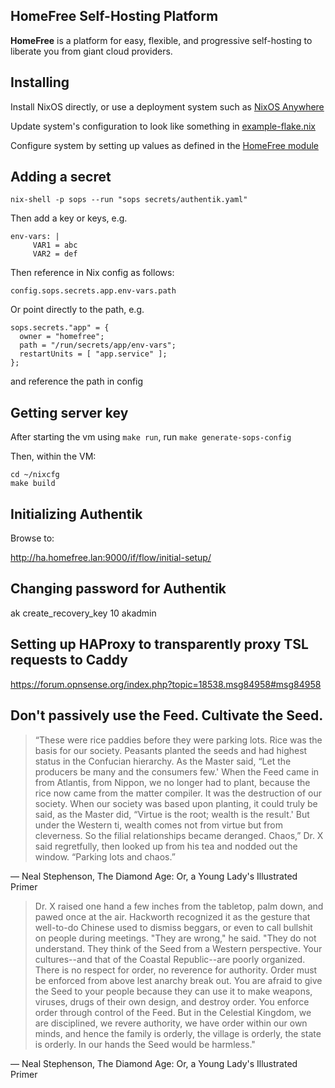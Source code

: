 ## HomeFree Self-Hosting Platform

**HomeFree** is a platform for easy, flexible, and progressive self-hosting to
liberate you from giant cloud providers.

## Installing

Install NixOS directly, or use a deployment system such as [NixOS Anywhere](https://github.com/nix-community/nixos-anywhere)

Update system's configuration to look like something in [example-flake.nix](./example-flake.nix)

Configure system by setting up values as defined in the [HomeFree module](./module.nix)

## Adding a secret

```
nix-shell -p sops --run "sops secrets/authentik.yaml"
```

Then add a key or keys, e.g.

```
env-vars: |
     VAR1 = abc
     VAR2 = def
```

Then reference in Nix config as follows:

```
config.sops.secrets.app.env-vars.path
```

Or point directly to the path, e.g.
```
sops.secrets."app" = {
  owner = "homefree";
  path = "/run/secrets/app/env-vars";
  restartUnits = [ "app.service" ];
};
```
and reference the path in config

## Getting server key

After starting the vm using `make run`, run `make generate-sops-config`

Then, within the VM:

```
cd ~/nixcfg
make build
```

## Initializing Authentik

Browse to:

http://ha.homefree.lan:9000/if/flow/initial-setup/

## Changing password for Authentik

ak create_recovery_key 10 akadmin

## Setting up HAProxy to transparently proxy TSL requests to Caddy

https://forum.opnsense.org/index.php?topic=18538.msg84958#msg84958

## Don't passively use the Feed. Cultivate the Seed.

> “These were rice paddies before they were parking lots. Rice was the basis for our society. Peasants planted the seeds and had highest status in the Confucian hierarchy. As the Master said, “Let the producers be many and the consumers few.' When the Feed came in from Atlantis, from Nippon, we no longer had to plant, because the rice now came from the matter compiler. It was the destruction of our society. When our society was based upon planting, it could truly be said, as the Master did, “Virtue is the root; wealth is the result.' But under the Western ti, wealth comes not from virtue but from cleverness. So the filial relationships became deranged. Chaos,” Dr. X said regretfully, then looked up from his tea and nodded out the window. “Parking lots and chaos.”

― Neal Stephenson, The Diamond Age: Or, a Young Lady's Illustrated Primer

> Dr. X raised one hand a few inches from the tabletop, palm down, and pawed once at the air. Hackworth recognized it as the gesture that well-to-do Chinese used to dismiss beggars, or even to call bullshit on people during meetings. "They are wrong," he said. "They do not understand. They think of the Seed from a Western perspective. Your cultures--and that of the Coastal Republic--are poorly organized. There is no respect for order, no reverence for authority. Order must be enforced from above lest anarchy break out. You are afraid to give the Seed to your people because they can use it to make weapons, viruses, drugs of their own design, and destroy order. You enforce order through control of the Feed. But in the Celestial Kingdom, we are disciplined, we revere authority, we have order within our own minds, and hence the family is orderly, the village is orderly, the state is orderly. In our hands the Seed would be harmless."

― Neal Stephenson, The Diamond Age: Or, a Young Lady's Illustrated Primer
